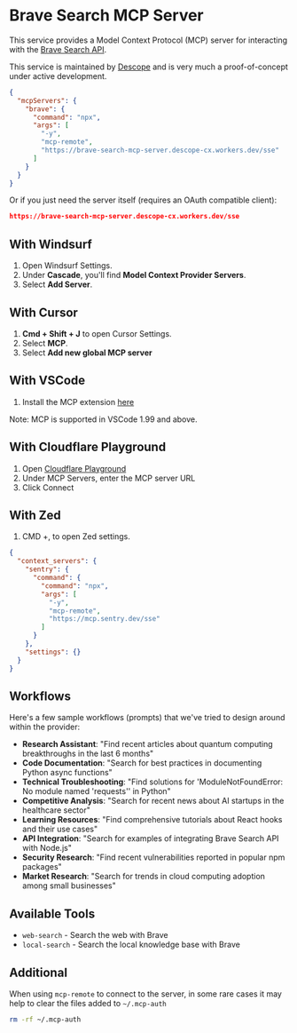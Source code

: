 # Brave Search MCP Server

This service provides a Model Context Protocol (MCP) server for interacting with the [Brave Search API](https://brave.com/search/api/).

This service is maintained by [Descope](https://www.descope.com/) and is very much a proof-of-concept under active development.

```json
{
  "mcpServers": {
    "brave": {
      "command": "npx",
      "args": [
        "-y",
        "mcp-remote",
        "https://brave-search-mcp-server.descope-cx.workers.dev/sse"
      ]
    }
  }
}
```

Or if you just need the server itself (requires an OAuth compatible client):

```json
https://brave-search-mcp-server.descope-cx.workers.dev/sse
```

## With Windsurf

1. Open Windsurf Settings.
2. Under **Cascade**, you'll find **Model Context Provider Servers**.
3. Select **Add Server**.

## With Cursor

1. **Cmd + Shift + J** to open Cursor Settings.
2. Select **MCP**.
3. Select **Add new global MCP server**

## With VSCode

1. Install the MCP extension [here](vscode:mcp/install?name=Sentry&type=sse&url=https%3A%2F%2Fmcp.sentry.dev%2Fsse)

Note: MCP is supported in VSCode 1.99 and above.

## With Cloudflare Playground

1. Open [Cloudflare Playground](https://playground.ai.cloudflare.com/)
2. Under MCP Servers, enter the MCP server URL
3. Click Connect

## With Zed

1. CMD +, to open Zed settings.

```json
{
  "context_servers": {
    "sentry": {
      "command": {
        "command": "npx",
        "args": [
          "-y",
          "mcp-remote",
          "https://mcp.sentry.dev/sse"
        ]
      }
    },
    "settings": {}
  }
}
```

## Workflows

Here's a few sample workflows (prompts) that we've tried to design around within the provider:

- **Research Assistant**: "Find recent articles about quantum computing breakthroughs in the last 6 months"
- **Code Documentation**: "Search for best practices in documenting Python async functions"
- **Technical Troubleshooting**: "Find solutions for 'ModuleNotFoundError: No module named 'requests'' in Python"
- **Competitive Analysis**: "Search for recent news about AI startups in the healthcare sector"
- **Learning Resources**: "Find comprehensive tutorials about React hooks and their use cases"
- **API Integration**: "Search for examples of integrating Brave Search API with Node.js"
- **Security Research**: "Find recent vulnerabilities reported in popular npm packages"
- **Market Research**: "Search for trends in cloud computing adoption among small businesses"

## Available Tools

- `web-search` - Search the web with Brave
- `local-search` - Search the local knowledge base with Brave

## Additional

When using `mcp-remote` to connect to the server, in some rare cases it may help to clear the files added to `~/.mcp-auth`

```bash
rm -rf ~/.mcp-auth
```
